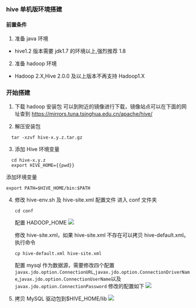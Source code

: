 ### hive 单机版环境搭建

#### 前置条件

1. 准备 java 环境

- hive1.2 版本需要 jdk1.7 的环境以上,强烈推荐 1.8

2. 准备 hadoop 环境

- Hadoop 2.X,Hive 2.0.0 及以上版本不再支持 Hadoop1.X

### 开始搭建

1. 下载 hadoop 安装包
   可以到附近的镜像进行下载，镜像站点可以在下面的网址查到
   https://mirrors.tuna.tsinghua.edu.cn/apache/hive/

2. 解压安装包

```shell
  tar -xzvf hive-x.y.z.tar.gz
```

3. 添加 Hive 环境变量

```shell
  cd hive-x.y.z
  export HIVE_HOME={{pwd}}
```

添加环境变量

```shell
export PATH=$HIVE_HOME/bin:$PATH
```

4. 修改 hive-env.sh 及 hive-site.xml 配置文件
   进入 conf 文件夹

   ```shell
   cd conf
   ```

   配置 HADOOP_HOME
   ![](https://tva1.sinaimg.cn/large/007S8ZIlgy1ggq2oma624j30cv01bjrg.jpg)

   修改 hive-site.xml，如果 hive-site.xml 不存在可以拷贝 hive-default.xml。
   执行命令

   ```shell
   cp hive-default.xml hive-site.xml
   ```

   配置 mysql 作为数据源，需要修改四个配置`javax.jdo.option.ConnectionURL`,`javax.jdo.option.ConnectionDriverName`,`javax.jdo.option.ConnectionUserName`以及`javax.jdo.option.ConnectionPassword`
   修改的配置如下
   ![](https://tva1.sinaimg.cn/large/007S8ZIlgy1ggq2zv59vtj30vg0e7jtv.jpg)

5. 拷贝 MySQL 驱动包到\$HIVE_HOME/lib
   ![](https://tva1.sinaimg.cn/large/007S8ZIlgy1ggq33wbdw4j30z701mmxh.jpg)

